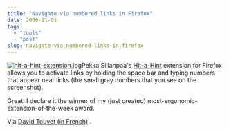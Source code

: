 ```yaml
---
title: "Navigate via numbered links in Firefox"
date: 2006-11-01
tags: 
  - "tools"
  - "post"
slug: navigate-via-numbered-links-in-firefox
---
```


[![hit-a-hint-extension.jpg](/assets/images/movable-type-blog-archives/hit-a-hint-extension.jpg)](https://addons.mozilla.org/firefox/1341/)Pekka Sillanpaa's [Hit-a-Hint](https://addons.mozilla.org/firefox/1341/) extension for Firefox allows you to activate links by holding the space bar and typing numbers that appear near links (the small gray numbers that you see on the screenshot).

Great! I declare it the winner of my (just created) most-ergonomic-extension-of-the-week award.

Via [David Touvet (in French)](http://www.davidtouvet.com/blog/archives/2006/11/01/tapez-des-numeros-au-lieu-de-cliquer-avec-le-mulot/) .
